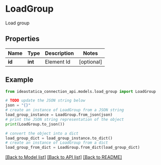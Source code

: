 # LoadGroup

Load group

## Properties

Name | Type | Description | Notes
------------ | ------------- | ------------- | -------------
**id** | **int** | Element Id | [optional] 

## Example

```python
from ideastatica_connection_api.models.load_group import LoadGroup

# TODO update the JSON string below
json = "{}"
# create an instance of LoadGroup from a JSON string
load_group_instance = LoadGroup.from_json(json)
# print the JSON string representation of the object
print(LoadGroup.to_json())

# convert the object into a dict
load_group_dict = load_group_instance.to_dict()
# create an instance of LoadGroup from a dict
load_group_from_dict = LoadGroup.from_dict(load_group_dict)
```
[[Back to Model list]](../README.md#documentation-for-models) [[Back to API list]](../README.md#documentation-for-api-endpoints) [[Back to README]](../README.md)


